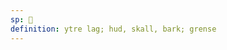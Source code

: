 ```yaml
---
sp: 󱥘
definition: ytre lag; hud, skall, bark; grense
---
```

<!-- selo is about an often protective layer that's around something. stuff like tree bark and a tortoise's shell, or maybe even walls protecting a city from scary monsters or whatever. some people also like to use selo to mean hugging, as in "mi selo e sina". when you hug them, you're creating a protective layer around them. it's cute. -->
